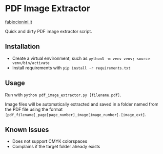 # PDF Image Extractor
[fabiocionini.it](https://fabiocionini.it)

Quick and dirty PDF image extractor script.

## Installation
- Create a virtual environment, such as `python3 -m venv venv; source venv/bin/activate`
- Install requirements with `pip install -r requirements.txt`

## Usage
Run with `python pdf_image_extractor.py [filename.pdf]`. 

Image files will be automatically extracted and saved in a folder named from the PDF file using the format `[pdf_filename]_page[page_number]_image[image_number].[image_ext]`.

## Known Issues
- Does not support CMYK colorspaces
- Complains if the target folder already exists
